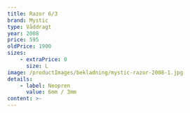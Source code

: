 ```yaml
---
title: Razor 6/3
brand: Mystic
type: Våddragt
year: 2008
price: 595
oldPrice: 1900
sizes:
    - extraPrice: 0
      size: L
image: /productImages/bekladning/mystic-razor-2008-1.jpg
details:
    - label: Neopren
      value: 6mm / 3mm
content: >-
---
```

